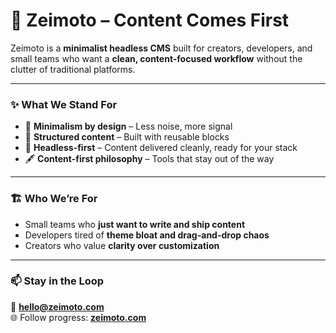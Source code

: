 # 🚀 Zeimoto – Content Comes First

Zeimoto is a **minimalist headless CMS** built for creators, developers, and small teams who want a **clean, content-focused workflow** without the clutter of traditional platforms.

---

### ✨ What We Stand For

- 🧼 **Minimalism by design** – Less noise, more signal
- 🧩 **Structured content** – Built with reusable blocks
- 🔌 **Headless-first** – Content delivered cleanly, ready for your stack
- 🖋 **Content-first philosophy** – Tools that stay out of the way

---

### 🏗 Who We’re For

- Small teams who **just want to write and ship content**
- Developers tired of **theme bloat and drag-and-drop chaos**
- Creators who value **clarity over customization**

---

### 📫 Stay in the Loop

💌 **[hello@zeimoto.com](mailto:hello@zeimoto.com)**  
🌐 Follow progress: **[zeimoto.com](https://zeimoto.com)**
